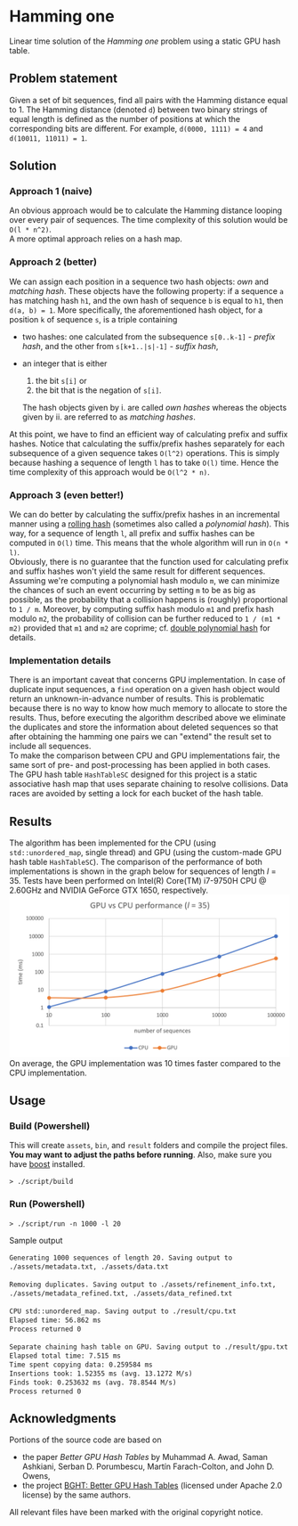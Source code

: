 # Hamming one
Linear time solution of the _Hamming one_ problem using a static GPU hash table.
## Problem statement
Given a set of bit sequences, find all pairs with the Hamming distance equal to 1.
The Hamming distance (denoted `d`) between two binary strings of equal length is defined as the number of positions at which the corresponding bits are different. 
For example, `d(0000, 1111) = 4` and `d(10011, 11011) = 1`.
## Solution
### Approach 1 (naive)
An obvious approach would be to calculate the Hamming distance looping over every pair of sequences.
The time complexity of this solution would be `O(l * n^2)`.<br/>
A more optimal approach relies on a hash map.
### Approach 2 (better)
We can assign each position in a sequence two hash objects: _own_ and _matching hash_.
These objects have the following property: if a sequence `a` has matching hash `h1`, and the own hash of sequence `b` is equal to `h1`, then `d(a, b) = 1`.
More specifically, the aforementioned hash object, for a position `k` of sequence `s`, is a triple containing
* two hashes: one calculated from the subsequence `s[0..k-1]` - _prefix hash_, and the other from `s[k+1..|s|-1]` - _suffix hash_,
* an integer that is either 
  1. the bit `s[i]` or 
  2. the bit that is the negation of `s[i]`.

    The hash objects given by i. are called _own hashes_ whereas the objects given by ii. are referred to as _matching hashes_.

At this point, we have to find an efficient way of calculating prefix and suffix hashes.
Notice that calculating the suffix/prefix hashes separately for each subsequence of a given sequence takes `O(l^2)` operations.
This is simply because hashing a sequence of length `l` has to take `O(l)` time.
Hence the time complexity of this approach would be `O(l^2 * n)`.
### Approach 3 (even better!)
We can do better by calculating the suffix/prefix hashes in an incremental manner using a [rolling hash](https://en.wikipedia.org/wiki/Rolling_hash) (sometimes also called a _polynomial hash_).
This way, for a sequence of length `l`, all prefix and suffix hashes can be computed in `O(l)` time. This means that the whole algorithm will run in `O(n * l)`.<br/>
Obviously, there is no guarantee that the function used for calculating prefix and suffix hashes won't yield the same result for different sequences.
Assuming we're computing a polynomial hash modulo `m`, we can minimize the chances of such an event occurring by setting `m` to be as big as possible, as the probability that a collision happens is (roughly) proportional to `1 / m`.
Moreover, by computing suffix hash modulo `m1` and prefix hash modulo `m2`, the probability of collision can be further reduced to `1 / (m1 * m2)` provided that `m1` and `m2` are coprime; cf. [double polynomial hash](https://codeforces.com/blog/entry/60445) for details.<br/>
### Implementation details
There is an important caveat that concerns GPU implementation.
In case of duplicate input sequences, a `find` operation on a given hash object would return an unknown-in-advance number of results.
This is problematic because there is no way to know how much memory to allocate to store the results.
Thus, before executing the algorithm described above we eliminate the duplicates and store the information about deleted sequences so that after obtaining the hamming one pairs we can "extend" the result set to include all sequences.<br/>
To make the comparison between CPU and GPU implementations fair, the same sort of pre- and post-processing has been applied in both cases.<br/>
The GPU hash table `HashTableSC` designed for this project is a static associative hash map that uses separate chaining to resolve collisions.
Data races are avoided by setting a lock for each bucket of the hash table.
## Results
The algorithm has been implemented for the CPU (using `std::unordered_map`, single thread) and GPU (using the custom-made GPU hash table `HashTableSC`).
The comparison of the performance of both implementations is shown in the graph below for sequences of length _l_ = 35. Tests have been performed on Intel(R) Core(TM) i7-9750H CPU @ 2.60GHz and NVIDIA GeForce GTX 1650, respectively. 
![](benchmarks/comparison_graph.png)
On average, the GPU implementation was 10 times faster compared to the CPU implementation.

## Usage
### Build (Powershell)
This will create `assets`, `bin`, and `result` folders and compile the project files. **You may want to adjust the paths before running**. Also, make sure you have [boost](https://www.boost.org/) installed.
```
> ./script/build
```
### Run (Powershell)
```
> ./script/run -n 1000 -l 20
```
Sample output
```
Generating 1000 sequences of length 20. Saving output to ./assets/metadata.txt, ./assets/data.txt

Removing duplicates. Saving output to ./assets/refinement_info.txt, ./assets/metadata_refined.txt, ./assets/data_refined.txt

CPU std::unordered_map. Saving output to ./result/cpu.txt
Elapsed time: 56.862 ms
Process returned 0

Separate chaining hash table on GPU. Saving output to ./result/gpu.txt
Elapsed total time: 7.515 ms
Time spent copying data: 0.259584 ms
Insertions took: 1.52355 ms (avg. 13.1272 M/s)
Finds took: 0.253632 ms (avg. 78.8544 M/s)
Process returned 0
```

## Acknowledgments
Portions of the source code are based on
* the paper _Better GPU Hash Tables_ by Muhammad A. Awad, Saman Ashkiani, Serban D. Porumbescu, Martín Farach-Colton, and John D. Owens,
*  the project [BGHT: Better GPU Hash Tables](https://github.com/owensgroup/BGHT) (licensed under Apache 2.0 license) by the same authors.

All relevant files have been marked with the original copyright notice.
